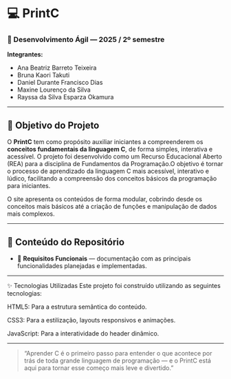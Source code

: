 # 💻 PrintC

### 🧩 Desenvolvimento Ágil — 2025 / 2º semestre

**Integrantes:**

* Ana Beatriz Barreto Teixeira
* Bruna Kaori Takuti
* Daniel Durante Francisco Dias
* Maxine Lourenço da Silva
* Rayssa da Silva Esparza Okamura

---

## 🎯 Objetivo do Projeto

O **PrintC** tem como propósito auxiliar iniciantes a compreenderem os **conceitos fundamentais da linguagem C**, de forma simples, interativa e acessível.
O projeto foi desenvolvido como um Recurso Educacional Aberto (REA) para a disciplina de Fundamentos da Programação.O objetivo é tornar o processo de aprendizado da linguagem C mais acessível, interativo e lúdico, facilitando a compreensão dos conceitos básicos da programação para iniciantes.

O site apresenta os conteúdos de forma modular, cobrindo desde os conceitos mais básicos até a criação de funções e manipulação de dados mais complexos.

---

## 📂 Conteúdo do Repositório

* 📘 **Requisitos Funcionais** — documentação com as principais funcionalidades planejadas e implementadas.
---

✨ Tecnologias Utilizadas
Este projeto foi construído utilizando as seguintes tecnologias:

HTML5: Para a estrutura semântica do conteúdo.

CSS3: Para a estilização, layouts responsivos e animações.

JavaScript: Para a interatividade do header dinâmico.

---

> “Aprender C é o primeiro passo para entender o que acontece por trás de toda grande linguagem de programação — e o PrintC está aqui para tornar esse começo mais leve e divertido.”

